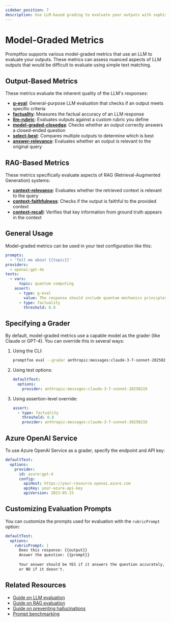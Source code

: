 ```yaml
---
sidebar_position: 7
description: Use LLM-based grading to evaluate your outputs with sophisticated metrics like factuality, coherence, and more
---
```


# Model-Graded Metrics

Promptfoo supports various model-graded metrics that use an LLM to evaluate your outputs. These metrics can assess nuanced aspects of LLM outputs that would be difficult to evaluate using simple text matching.

## Output-Based Metrics

These metrics evaluate the inherent quality of the LLM's responses:

- [**g-eval**](/docs/configuration/expected-outputs/model-graded/g-eval): General-purpose LLM evaluation that checks if an output meets specific criteria
- [**factuality**](/docs/configuration/expected-outputs/model-graded/factuality): Measures the factual accuracy of an LLM response
- [**llm-rubric**](/docs/configuration/expected-outputs/model-graded/llm-rubric): Evaluates outputs against a custom rubric you define
- [**model-graded-closedqa**](/docs/configuration/expected-outputs/model-graded/model-graded-closedqa): Checks whether an output correctly answers a closed-ended question
- [**select-best**](/docs/configuration/expected-outputs/model-graded/select-best): Compares multiple outputs to determine which is best
- [**answer-relevance**](/docs/configuration/expected-outputs/model-graded/answer-relevance): Evaluates whether an output is relevant to the original query

## RAG-Based Metrics

These metrics specifically evaluate aspects of RAG (Retrieval-Augmented Generation) systems:

- [**context-relevance**](/docs/configuration/expected-outputs/model-graded/context-relevance): Evaluates whether the retrieved context is relevant to the query
- [**context-faithfulness**](/docs/configuration/expected-outputs/model-graded/context-faithfulness): Checks if the output is faithful to the provided context
- [**context-recall**](/docs/configuration/expected-outputs/model-graded/context-recall): Verifies that key information from ground truth appears in the context

## General Usage

Model-graded metrics can be used in your test configuration like this:

```yaml title="promptfooconfig.yaml"
prompts:
  - 'Tell me about {{topic}}'
providers:
  - openai:gpt-4o
tests:
  - vars:
      topic: quantum computing
    assert:
      - type: g-eval
        value: The response should include quantum mechanics principles
      - type: factuality
        threshold: 0.8
```

## Specifying a Grader

By default, model-graded metrics use a capable model as the grader (like Claude or GPT-4). You can override this in several ways:

1. Using the CLI:

   ```bash
   promptfoo eval --grader anthropic:messages:claude-3-7-sonnet-20250219
   ```

2. Using test options:

   ```yaml
   defaultTest:
     options:
       provider: anthropic:messages:claude-3-7-sonnet-20250219
   ```

3. Using assertion-level override:
   ```yaml
   assert:
     - type: factuality
       threshold: 0.8
       provider: anthropic:messages:claude-3-7-sonnet-20250219
   ```

## Azure OpenAI Service

To use Azure OpenAI Service as a grader, specify the endpoint and API key:

```yaml
defaultTest:
  options:
    provider:
      id: azure:gpt-4
      config:
        apiHost: https://your-resource.openai.azure.com
        apiKey: your-azure-api-key
        apiVersion: 2023-05-15
```

## Customizing Evaluation Prompts

You can customize the prompts used for evaluation with the `rubricPrompt` option:

```yaml
defaultTest:
  options:
    rubricPrompt: |
      Does this response: {{output}}
      Answer the question: {{prompt}}
      
      Your answer should be YES if it answers the question accurately,
      or NO if it doesn't.
```

## Related Resources

- [Guide on LLM evaluation](/docs/guides/llm-evaluation)
- [Guide on RAG evaluation](/docs/guides/rag-evaluation)
- [Guide on preventing hallucinations](/docs/guides/preventing-hallucinations)
- [Prompt benchmarking](/docs/benchmark)
